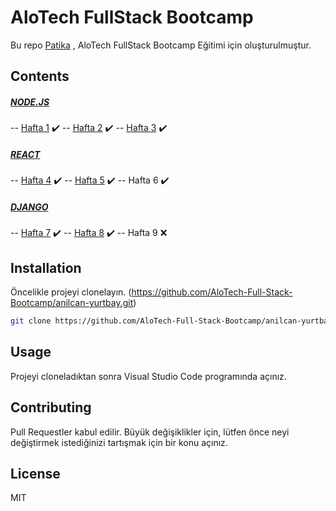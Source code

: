 # AloTech FullStack Bootcamp

Bu repo [Patika](https://www.patika.dev) , AloTech FullStack Bootcamp Eğitimi için oluşturulmuştur.

## Contents

##### [NODE.JS](https://github.com/AloTech-Full-Stack-Bootcamp/anilcan-yurtbay/tree/main/nodejs)
-- [Hafta 1](https://github.com/AloTech-Full-Stack-Bootcamp/anilcan-yurtbay/tree/main/nodejs/week1) ✔️️ 
-- [Hafta 2](https://github.com/AloTech-Full-Stack-Bootcamp/anilcan-yurtbay/tree/main/nodejs/week2) ✔️️ 
-- [Hafta 3](https://github.com/AloTech-Full-Stack-Bootcamp/anilcan-yurtbay/tree/main/nodejs/week3) ✔️️ 
##### [REACT](https://github.com/AloTech-Full-Stack-Bootcamp/anilcan-yurtbay/tree/main/react)
-- [Hafta 4](https://github.com/AloTech-Full-Stack-Bootcamp/anilcan-yurtbay/tree/main/react/week4) ✔️️ 
-- [Hafta 5](https://github.com/AloTech-Full-Stack-Bootcamp/anilcan-yurtbay/tree/main/react/week5) ✔️️
-- Hafta 6 ✔️️
##### [DJANGO](https://github.com/AloTech-Full-Stack-Bootcamp/anilcan-yurtbay/tree/main/django)
-- [Hafta 7](https://github.com/AloTech-Full-Stack-Bootcamp/anilcan-yurtbay/tree/main/django/week7) ✔️️
-- [Hafta 8](https://github.com/AloTech-Full-Stack-Bootcamp/anilcan-yurtbay/tree/main/django/week8) ✔️️
-- Hafta 9 ❌

## Installation
Öncelikle projeyi clonelayın. (https://github.com/AloTech-Full-Stack-Bootcamp/anilcan-yurtbay.git)
```sh
git clone https://github.com/AloTech-Full-Stack-Bootcamp/anilcan-yurtbay.git
```

## Usage
Projeyi cloneladıktan sonra Visual Studio Code programında açınız.


## Contributing
Pull Requestler kabul edilir. Büyük değişiklikler için, lütfen önce neyi değiştirmek istediğinizi tartışmak için bir konu açınız.

## License
MIT
